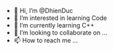 - 👋 Hi, I’m @DhienDuc
- 👀 I’m interested in learning Code
- 🌱 I’m currently learning C++
- 💞️ I’m looking to collaborate on ...
- 📫 How to reach me ...

<!---
DhienDuc/DhienDuc is a ✨ special ✨ repository because its `README.md` (this file) appears on your GitHub profile.
You can click the Preview link to take a look at your changes.
--->
